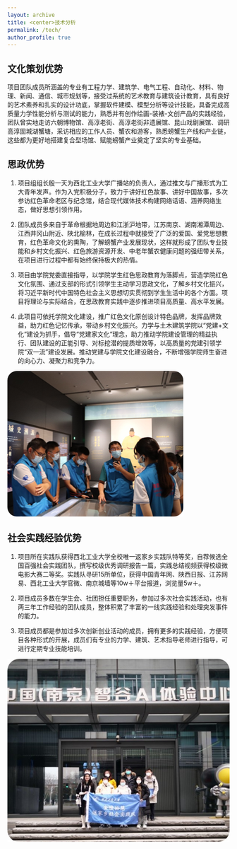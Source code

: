 ```yaml
---
layout: archive
title: <center>技术分析
permalink: /tech/
author_profile: true
---
```


## 文化策划优势

项目团队成员所涵盖的专业有工程力学、建筑学、电气工程、自动化、材料、物理、新闻、通信、城市规划等，接受过系统的艺术教育与建筑设计教育，具有良好的艺术素养和扎实的设计功底，掌握软件建模、模型分析等设计技能，具备完成高质量力学性能分析与测试的能力，熟悉并有创作绘画-装裱-文创产品的实践经验，团队曾实地走访六朝博物馆、高淳老街、高淳老街非遗展馆、昆山戏剧展馆、调研高淳固城湖蟹塘，采访相应的工作人员、蟹农和游客，熟悉螃蟹生产线和产业链，这些都为更好地搭建复合型场馆、赋能螃蟹产业奠定了坚实的专业基础。

## 思政优势

1. 项目组组长殷一天为西北工业大学广播站的负责人，通过推文与广播形式为工大青年发声。作为入党积极分子，致力于讲好红色故事、讲好中国故事，多次参访红色革命老区与纪念馆，结合现代媒体技术构建网络话语、涵养网络生态，做好思想引领作用。

2. 团队成员多来自于革命根据地周边和江浙沪地带，江苏南京、湖南湘潭周边、江西井冈山附近、陕北榆林，在成长过程中就接受了广泛的爱国、爱党思想教育，红色革命文化的熏陶，了解螃蟹产业发展现状，这样就形成了团队专业技能和乡村文化振兴、红色旅游资源开发、中老年蟹农健康问题的强纽带关系，在项目进行过程中都有始终保持极大的热情。

3. 项目由学院党委直接指导，以学院学生红色思政教育为落脚点，营造学院红色文化氛围、通过支部的形式引领学生主动学习思政文化，了解乡村文化振兴，将习近平新时代中国特色社会主义思想切实贯彻到学生生活中的各个方面。项目将理论与实际结合，在思政教育实践中逐步推进项目高质量、高水平发展。

4. 此项目可依托学院文化建设，推广红色文化原创设计特色品牌，发挥品牌效益，助力红色记忆传承，带动乡村文化振兴。力学与土木建筑学院以“党建+文化”建设为抓手，倡导“党建家文化”理念，助力推动学院建设管理的精益执行、团队建设的正能引导、对标挖潜的提质增效等，以高质量的党建引领学院“双一流”建设发展。推动党建与学院文化建设融合，不断增强学院师生奋进的向心力、凝聚力和竞争力。

![](Picture2.png)

## 社会实践经验优势

1. 项目所在实践队获得西北工业大学全校唯一返家乡实践队特等奖，自荐候选全国百强社会实践团队，撰写校级优秀调研报告一篇，实践总结视频获得校级微电影大赛二等奖。实践队寻研15所单位，获得中国青年网、陕西日报、江苏网易、西北工业大学官微、南京城墙等10w＋平台报道，浏览量5w＋。

2. 项目成员多数在学生会、社团担任重要职务，参加过多次社会实践活动，也有两三年工作经验的团队成员，整体积累了丰富的一线实践经验和处理突发事件的能力。

3. 项目成员都是参加过多次创新创业活动的成员，拥有更多的实践经验，方便项目各种形式的开展，成员们有专业的力学、建筑、艺术指导老师进行指导，可进行定期专业技能培训。

 ![](Picture3.jpg)
